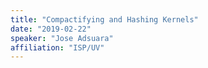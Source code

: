 ```yaml
---
title: "Compactifying and Hashing Kernels"
date: "2019-02-22"
speaker: "Jose Adsuara"
affiliation: "ISP/UV"
---
```

